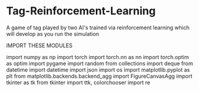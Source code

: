 # Tag-Reinforcement-Learning
A game of tag played by two AI's trained via reinforcement learning which will develop as you run the simulation


IMPORT THESE MODULES

import numpy as np
import torch
import torch.nn as nn
import torch.optim as optim
import pygame
import random
from collections import deque
from datetime import datetime
import json
import os
import matplotlib.pyplot as plt
from matplotlib.backends.backend_agg import FigureCanvasAgg
import tkinter as tk
from tkinter import ttk, colorchooser
import re
